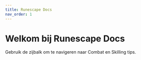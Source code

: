 ```yaml
---
title: Runescape Docs
nav_order: 1
---
```


# Welkom bij Runescape Docs

Gebruik de zijbalk om te navigeren naar Combat en Skilling tips.
